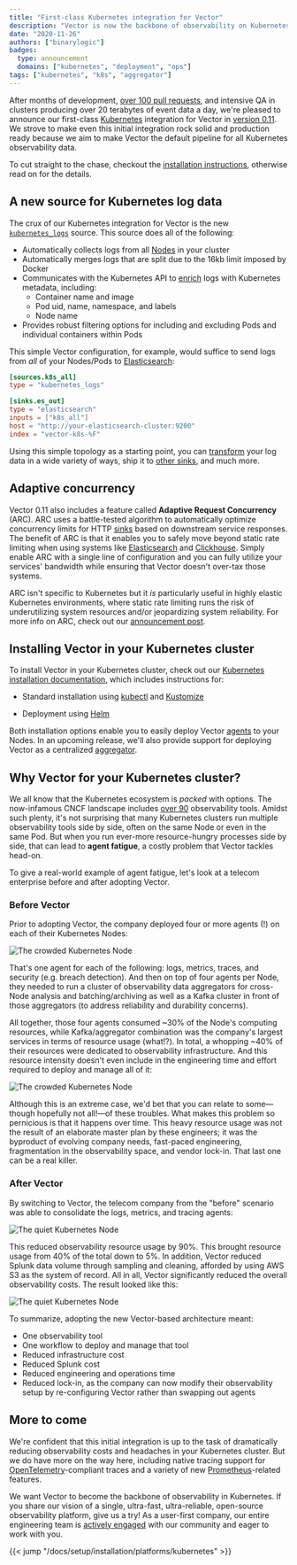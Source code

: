 ```yaml
---
title: "First-class Kubernetes integration for Vector"
description: "Vector is now the backbone of observability on Kubernetes"
date: "2020-11-26"
authors: ["binarylogic"]
badges:
  type: announcement
  domains: ["kubernetes", "deployment", "ops"]
tags: ["kubernetes", "k8s", "aggregator"]
---
```


After months of development, [over 100 pull requests][pulls], and intensive QA in clusters producing over 20 terabytes of event data a day, we're pleased to announce our first-class [Kubernetes] integration for Vector in [version 0.11][v_0_11]. We strove to make even this initial integration rock solid and production ready because we aim to make Vector the default pipeline for all Kubernetes observability data.

To cut straight to the chase, checkout the [installation instructions][install], otherwise read on for the details.

## A new source for Kubernetes log data

The crux of our Kubernetes integration for Vector is the new [`kubernetes_logs`][kubernetes_logs] source. This source does all of the following:

* Automatically collects logs from all [Nodes][node_logging] in your cluster
* Automatically merges logs that are split due to the 16kb limit imposed by Docker
* Communicates with the Kubernetes API to [enrich][enriching] logs with Kubernetes metadata, including:
  * Container name and image
  * Pod uid, name, namespace, and labels
  * Node name
* Provides robust filtering options for including and excluding Pods and individual containers within Pods

This simple Vector configuration, for example, would suffice to send logs from *all* of your Nodes/Pods to [Elasticsearch]:

```toml title="vector.toml"
[sources.k8s_all]
type = "kubernetes_logs"

[sinks.es_out]
type = "elasticsearch"
inputs = ["k8s_all"]
host = "http://your-elasticsearch-cluster:9200"
index = "vector-k8s-%F"
```

Using this simple topology as a starting point, you can [transform][transforms] your log data in a wide variety of ways, ship it to [other sinks][sinks], and much more.

## Adaptive concurrency

Vector 0.11 also includes a feature called **Adaptive Request Concurrency** (ARC). ARC uses a battle-tested algorithm to automatically optimize concurrency limits for HTTP [sinks] based on downstream service responses. The benefit of ARC is that it enables you to safely move beyond static rate limiting when using systems like [Elasticsearch] and [Clickhouse]. Simply enable ARC with a single line of configuration and you can fully utilize your services' bandwidth while ensuring that Vector doesn't over-tax those systems.

ARC isn't specific to Kubernetes but it *is* particularly useful in highly elastic Kubernetes environments, where static rate limiting runs the risk of underutilizing system resources and/or jeopardizing system reliability. For more info on ARC, check out our [announcement post][arc].

## Installing Vector in your Kubernetes cluster

To install Vector in your Kubernetes cluster, check out our [Kubernetes installation documentation][install], which includes instructions for:

* Standard installation using [kubectl] and [Kustomize]

* Deployment using [Helm]

Both installation options enable you to easily deploy Vector [agents][agent] to your Nodes. In an upcoming release, we'll also provide support for deploying Vector as a centralized [aggregator].

## Why Vector for your Kubernetes cluster?

We all know that the Kubernetes ecosystem is _packed_ with options. The now-infamous CNCF landscape includes [over 90][tools] observability tools. Amidst such plenty, it's not surprising that many Kubernetes clusters run multiple observability tools side by side, often on the same Node or even in the same Pod. But when you run ever-more resource-hungry processes side by side, that can lead to **agent fatigue**, a costly problem that Vector tackles head-on.

To give a real-world example of agent fatigue, let's look at a telecom enterprise before and after adopting Vector.

### Before Vector

Prior to adopting Vector, the company deployed four or more agents (!) on each of their Kubernetes Nodes:

![The crowded Kubernetes Node](/img/blog/k8s-before.png)

That's one agent for each of the following: logs, metrics, traces, and security (e.g. breach detection). And then on top of four agents per Node, they needed to run a cluster of observability data aggregators for cross-Node analysis and batching/archiving as well as a Kafka cluster in front of those aggregators (to address reliability and durability concerns).

All together, those four agents consumed ~30% of the Node's computing resources, while Kafka/aggregator combination was the company's largest services in terms of resource usage (what!?). In total, a whopping ~40% of their resources were dedicated to observability infrastructure. And this resource intensity doesn't even include in the engineering time and effort required to deploy and manage all of it:

![The crowded Kubernetes Node](/img/blog/k8s-resources-before.png)

Although this is an extreme case, we'd bet that you can relate to some—though hopefully not all!—of these troubles. What makes this problem so pernicious is that it happens over time. This heavy resource usage was not the result of an elaborate master plan by these engineers; it was the byproduct of evolving company needs, fast-paced engineering, fragmentation in the observability space, and vendor lock-in. That last one can be a real killer.

### After Vector

By switching to Vector, the telecom company from the "before" scenario was able to consolidate the logs, metrics, and tracing agents:

![The quiet Kubernetes Node](/img/blog/k8s-after.png)

This reduced observability resource usage by 90%. This brought resource usage from 40% of the total down to 5%. In addition, Vector reduced Splunk data volume through sampling and cleaning, afforded by using AWS S3 as the system of record. All in all, Vector significantly reduced the overall observability costs. The result looked like this:

![The quiet Kubernetes Node](/img/blog/k8s-resources-after.png)

To summarize, adopting the new Vector-based architecture meant:

* One observability tool
* One workflow to deploy and manage that tool
* Reduced infrastructure cost
* Reduced Splunk cost
* Reduced engineering and operations time
* Reduced lock-in, as the company can now modify their observability setup by re-configuring Vector rather than swapping out agents

## More to come

We're confident that this initial integration is up to the task of dramatically reducing observability costs and headaches in your Kubernetes cluster. But we do have more on the way here, including native tracing support for [OpenTelemetry]-compliant traces and a variety of new [Prometheus]-related features.

We want Vector to become the backbone of observability in Kubernetes. If you share our vision of a single, ultra-fast, ultra-reliable, open-source observability platform, give us a try! As a user-first company, our entire engineering team is [actively engaged][chat] with our community and eager to work with you.

{{< jump "/docs/setup/installation/platforms/kubernetes" >}}

[agent]: /docs/setup/deployment/topologies/#distributed
[aggregator]: /docs/setup/deployment/topologies/#centralized
[arc]: /blog/adaptive-request-concurrency
[chat]: https://chat.vector.dev
[clickhouse]: /docs/reference/configuration/sinks/clickhouse
[enriching]: /docs/reference/configuration/sources/kubernetes_logs/#output-types
[elasticsearch]: /docs/reference/configuration/sinks/elasticsearch
[helm]: https://helm.sh
[install]: /docs/setup/installation/platforms/kubernetes/#install
[kubectl]: https://kubernetes.io/docs/reference/kubectl/kubectl
[kubernetes]: https://kubernetes.io
[kubernetes_logs]: /docs/reference/configuration/sources/kubernetes_logs/
[kubernetes_logs_config]: /docs/reference/configuration/sources/kubernetes_logs/#configuration
[kustomize]: https://kustomize.io
[node_logging]: https://kubernetes.io/docs/concepts/cluster-administration/logging/#logging-at-the-node-level
[opentelemetry]: https://opentelemetry.io
[prometheus]: https://prometheus.io
[pulls]: https://github.com/vectordotdev/vector/pulls?q=is%3Apr+sort%3Aupdated-desc+kubernetes+is%3Aclosed
[sinks]: /docs/reference/configuration/sinks/
[tools]: https://landscape.cncf.io/card-mode?category=observability-and-analysis
[transforms]: /docs/reference/configuration/transforms/
[v_0_11]: /releases/0.11.0/
